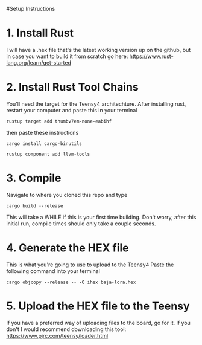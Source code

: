 #Setup Instructions

# 1. Install Rust

I will have a .hex file that's the latest working version up on the github, but in case you want to build it from scratch go here:
https://www.rust-lang.org/learn/get-started

# 2. Install Rust Tool Chains

You'll need the target for the Teensy4 architechture. After installing rust, restart your computer and paste this in your terminal
```
rustup target add thumbv7em-none-eabihf
```
then paste these instructions
```
cargo install cargo-binutils
```
```
rustup component add llvm-tools
```

# 3. Compile

Navigate to where you cloned this repo and type

```
cargo build --release
```
This will take a WHILE if this is your first time building. Don't worry, after this initial run, compile times should only take a couple seconds.

# 4. Generate the HEX file

This is what you're going to use to upload to the Teensy4
Paste the following command into your terminal
```
cargo objcopy --release -- -O ihex baja-lora.hex
```

# 5. Upload the HEX file to the Teensy

If you have a preferred way of uploading files to the board, go for it. If you don't I would recommend downloading this tool: https://www.pjrc.com/teensy/loader.html
